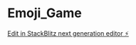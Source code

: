 # Emoji_Game

[Edit in StackBlitz next generation editor ⚡️](https://stackblitz.com/~/github.com/zuoluotianhen/Emoji_Game)